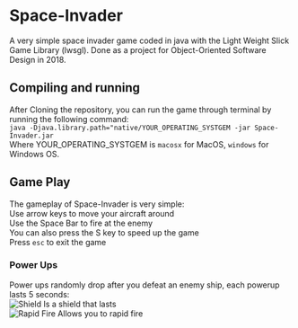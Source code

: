 # Space-Invader
A very simple space invader game coded in java with the Light Weight Slick Game Library (lwsgl). Done as a project for Object-Oriented Software Design in 2018.

## Compiling and running
After Cloning the repository, you can run the game through terminal by running the following command:<br>
`java -Djava.library.path="native/YOUR_OPERATING_SYSTGEM -jar Space-Invader.jar` <br>
Where YOUR_OPERATING_SYSTGEM is `macosx` for MacOS, `windows` for Windows OS.

## Game Play
The gameplay of Space-Invader is very simple:<br>
Use arrow keys to move your aircraft around <br>
Use the Space Bar to fire at the enemy<br>
You can also press the S key to speed up the game<br>
Press `esc` to exit the game
### Power Ups
Power ups randomly drop after you defeat an enemy ship, each powerup lasts 5 seconds: <br>
![Shield](https://github.com/HanzeHu98/Space-Invader/tree/master/res/shield.png) Is a shield that lasts <br>
![Rapid Fire](https://github.com/HanzeHu98/Space-Invader/tree/master/res/shotspeed-powerup.png) Allows you to rapid fire <br>
